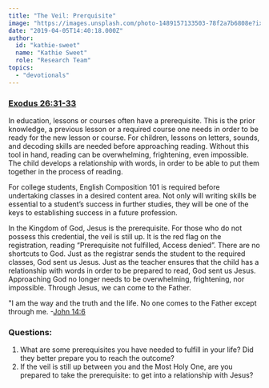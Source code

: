 ```yaml
---
title: "The Veil: Prerquisite"
image: "https://images.unsplash.com/photo-1489157133503-78f2a7b6808e?ixlib=rb-1.2.1&q=85&fm=jpg&crop=entropy&cs=srgb&ixid=eyJhcHBfaWQiOjk2NjF9"
date: "2019-04-05T14:40:18.000Z"
author:
  id: "kathie-sweet"
  name: "Kathie Sweet"
  role: "Research Team"
topics:
  - "devotionals"
---
```

### [Exodus 26:31-33][1]

In education, lessons or courses often have a prerequisite. This is the prior knowledge, a previous lesson or a required course one needs in order to be ready for the new lesson or course.  For children, lessons on letters, sounds, and decoding skills are needed before approaching reading.  Without this tool in hand, reading can be overwhelming, frightening, even impossible.  The child develops a relationship with words, in order to be able to put them together in the process of reading.  

For college students, English Composition 101 is required before undertaking classes in a desired content area.  Not only will writing skills be essential to a student’s success in further studies, they will be one of the keys to establishing success in a future profession. 

In the Kingdom of God, Jesus is the prerequisite.   For those who do not possess this credential, the veil is still up.  It is the red flag on the registration, reading “Prerequisite not fulfilled, Access denied”.  There are no shortcuts to God.   Just as the registrar sends the student to the required classes, God sent us Jesus.  Just as the teacher ensures that the child has a relationship with words in order to be prepared to read, God sent us Jesus.  Approaching God no longer needs to be overwhelming, frightening, nor impossible.  Through Jesus, we can come to the Father. 

"I am the way and the truth and the life. No one comes to the Father except through me. -[John 14:6][2]

### Questions: 
1. What are some prerequisites you have needed to fulfill in your life?  Did they better prepare you to reach the outcome? 
2. If the veil is still up between you and the Most Holy One, are you prepared to take the prerequisite:  to get into a relationship with Jesus?  

[1]: https://www.bible.com/113/rom.3.22-26 "For all have sinned"
[2]: https://www.bible.com/113/jhn.14.6 "I am the way"